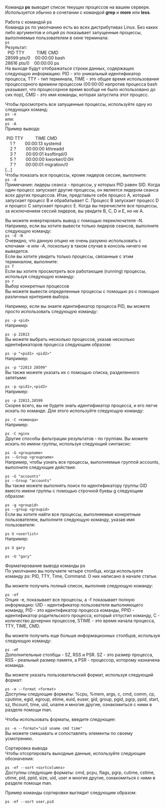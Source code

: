 Команда **ps** выводит список текущих процессов на вашем сервере. Используется обычно в сочетании с командой **grep** и **more** или **less**.


Работа с командой ps  
Команда ps по умолчанию есть во всех дистрибутивах Linux. Без каких либо аргументов и опций ps показывает запущенные процессы, выполняемые пользователем в окне терминала:  
`ps`  
Результат:  
  PID TTY          TIME CMD  
28599 pts/0    00:00:00 bash  
28616 pts/0    00:00:00 ps  
На выходе будут отображаться строки данных, содержащих следующую информацию: PID - это уникальный идентификатор процесса, TTY - тип терминала, TIME - это общее время использования процессорного времени процессом (00:00:00 напротив процесса bash указывает, что процессорное время вообще не было использовано до сих пор), CMD - это имя команды, которая запустила этот процесс.


Чтобы просмотреть все запущенные процессы, используйте одну из следующих команд:  
`ps -e`  
или:  
`ps -A`  
Пример вывода:


 PID TTY          TIME CMD  
    1 ?        00:00:13 systemd  
    2 ?        00:00:00 kthreadd  
    3 ?        00:00:01 ksoftirqd/0  
    5 ?        00:00:00 kworker/0:0H  
    7 ?        00:00:01 migration/0  
[...]  
Чтобы показать все процессы, кроме лидеров сессии, выполните:  
`ps -d`  
Примечание: лидеры сеанса - процессы, у которых PID равен SID. Когда один процесс запускает другие процессы, он является лидером сеанса всех других процессов. Итак, представьте себе процесс A, который запускает процесс B и обрабатывает C. Процесс B запускает процесс D и процесс C запускает процесс E. Когда вы перечислите все процессы, за исключением сессий лидеров, вы увидите B, C, D и E, но не A.


Вы можете инвертировать вывод с помощью переключателя -N. Например, если вы хотите вывести только лидеров сеансов, выполните следующую команду:  
`ps -d -N`  
Очевидно, что данную опцию не очень разумно использовать с ключами -e или -A, поскольку в таком случае в консоль ничего не выведется.  
Если вы хотите увидеть только процессы, связанные с этим терминалом, выполните:  
`ps T`  
Если вы хотите просмотреть все работающие (running) процессы, используя следующую команду:  
`ps r`  
Выбор конкретных процессов  
Вы можете вывести определенные процессы с помощью ps с помощью различных критериев выбора.


Например, если вы знаете идентификатор процесса PID, вы можете просто использовать следующую команду:


`ps -p <pid>`  
Например:


`ps -p 22813`  
Вы можете выбрать несколько процессов, указав несколько идентификаторов процесса следующим образом:


`ps -p "<pid1> <pid2>"`  
Например:


`ps -p "22813 28599"`  
Вы также можете указать их с помощью списка, разделенного запятыми:


`ps -p <pid1>,<pid2>`  
Например:


`ps -p 22813,28599`  
Скорее всего, вы не будете знать идентификатор процесса, и его легче искать по команде. Для этого используйте следующую команду:


`ps -C <команда>`  
Например:


`ps -C nginx`  
Другие способы фильтрации результатов - по группам. Вы можете искать по имени группы, используя следующий синтаксис:


`ps -G <groupname>`  
`ps --Group <groupname>`  
Например, чтобы узнать все процессы, выполняемые группой accounts, выполните следующие действия:


`ps -G "accounts"`  
`ps --Group "accounts"`  
Вы также можете выполнять поиск по идентификатору группы GID вместо имени группы с помощью строчной буквы g следующим образом:


`ps -g <groupid>`  
`ps --group <groupid>`  
Если вы хотите найти все процессы, выполняемые конкретным пользователем, выполните следующую команду, указав имя пользователя:


`ps U <userlist>`  
Например:


`ps U gary`


`ps -U "gary"`


Форматирование вывода команды ps  
По умолчанию вы получаете четыре столбца, когда используете команду ps: PID, TTY, Time, Command. О них написано в начале статьи.


Вы можете получить полный список, выполнив следующую команду:


`ps -ef`  
Опция -e, показывает все процессы, а -f показывает полную информацию: UID - идентификатор пользователя выполняющего команду, PID - это идентификатор процесса команды, PPID - идентификатор родительского процесса, который отпустил команду, C - количество дочерних процессов, STIME - это время начала процесса, TTY, TIME, CMD.


Вы можете получить еще больше информационных столбцов, используя следующую команду:


`ps -eF`  
Дополнительные столбцы - SZ, RSS и PSR. SZ - это размер процесса, RSS - реальный размер памяти, а PSR - процессор, которому назначена команда.


Вы можете указать пользовательский формат, используя следующий формат:


`ps -e --format <format>`  
Доступны следующие форматы: %cpu, %mem, args, c, cmd, comm, cp, cputime, egid, egroup, etime, euid, euser, gid, group, pgid, pgrp, ppid, start, sz, thcount, time, uid, uname и многие другие, ознакомиться с ними в разделе помощи man.


Чтобы использовать форматы, введите следующее:


`ps -e --format="uid uname cmd time"`  
Вы можете смешивать и сопоставлять элементы по своему усмотрению.


Сортировка вывода  
Чтобы отсортировать выходные данные, используйте следующие обозначения:


`ps -ef --sort <sortcolumns>`  
Доступны следующие форматы: cmd, pcpu, flags, pgrp, cutime, cstime, utime, pid, ppid, size, uid, user и многие другие, ознакомиться с ними в разделе помощи man.


Пример команды сортировки выглядит следующим образом:


`ps -ef --sort user,pid`

